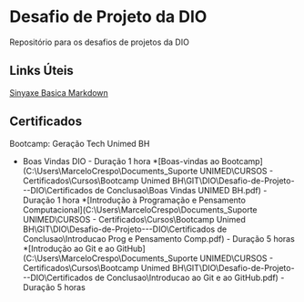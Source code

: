 # Desafio de Projeto da DIO
Repositório para os desafios de projetos da DIO

## Links Úteis
[Sinyaxe Basica Markdown](https://www.markdownguide.org/basic-syntax/)

## Certificados
Bootcamp: Geração Tech Unimed BH

 * Boas Vindas DIO - Duração 1 hora
 *[Boas-vindas ao Bootcamp](C:\Users\MarceloCrespo\Documents\_Suporte UNIMED\CURSOS - Certificados\Cursos\Bootcamp Unimed BH\GIT\DIO\Desafio-de-Projeto---DIO\Certificados de Conclusao\Boas Vindas UNIMED BH.pdf) - Duração 1 hora
 *[Introdução à Programação e Pensamento Computacional](C:\Users\MarceloCrespo\Documents\_Suporte UNIMED\CURSOS - Certificados\Cursos\Bootcamp Unimed BH\GIT\DIO\Desafio-de-Projeto---DIO\Certificados de Conclusao\Introducao Prog e Pensamento Comp.pdf) - Duração 5 horas
 *[Introdução ao Git e ao GitHub](C:\Users\MarceloCrespo\Documents\_Suporte UNIMED\CURSOS - Certificados\Cursos\Bootcamp Unimed BH\GIT\DIO\Desafio-de-Projeto---DIO\Certificados de Conclusao\Introducao ao Git e ao GitHub.pdf) - Duração 5 horas
